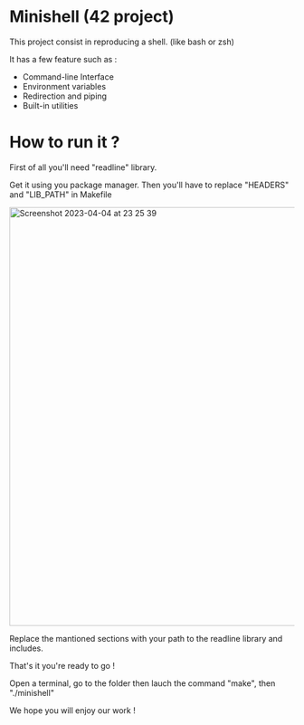 # Minishell (42 project)

This project consist in reproducing a shell. (like bash or zsh)

It has a few feature such as :
- Command-line Interface
- Environment variables
- Redirection and piping
- Built-in utilities

# How to run it ?

First of all you'll need "readline" library.

Get it using you package manager.
Then you'll have to replace "HEADERS" and "LIB_PATH" in Makefile

<img width="740" alt="Screenshot 2023-04-04 at 23 25 39" src="https://user-images.githubusercontent.com/111362095/229926602-af07a3ae-e9af-4139-a056-4552b73125bc.png">

Replace the mantioned sections with your path to the readline library and includes.

That's it you're ready to go !

Open a terminal, go to the folder then lauch the command "make", then "./minishell"

We hope you will enjoy our work !

